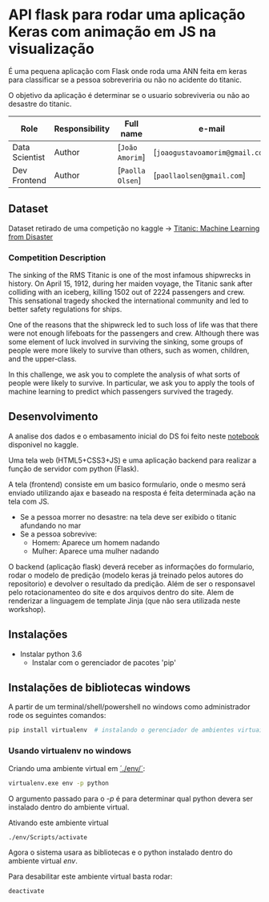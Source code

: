 # API flask para rodar uma aplicação Keras com animação em JS na visualização
É uma pequena aplicação  com Flask onde roda uma ANN feita em keras para classificar se a pessoa sobreveriria ou não no acidente do titanic. 

O objetivo da aplicação é determinar se o usuario sobreviveria ou não ao desastre do titanic.

| Role                 | Responsibility         | Full name                | e-mail       |
| -----                | ----------------       | -----------              | ---------    |
| Data Scientist       | Author                 | [`João Amorim`]          | [`joaogustavoamorim@gmail.com`] |
| Dev Frontend         | Author                 | [`Paolla Olsen`]         | [`paollaolsen@gmail.com`] |

## Dataset
Dataset retirado de uma competição no kaggle -> [Titanic: Machine Learning from Disaster](https://www.kaggle.com/c/titanic/overview)

### Competition Description

The sinking of the RMS Titanic is one of the most infamous shipwrecks in history.  On April 15, 1912, during her maiden voyage, the Titanic sank after colliding with an iceberg, killing 1502 out of 2224 passengers and crew. This sensational tragedy shocked the international community and led to better safety regulations for ships.

One of the reasons that the shipwreck led to such loss of life was that there were not enough lifeboats for the passengers and crew. Although there was some element of luck involved in surviving the sinking, some groups of people were more likely to survive than others, such as women, children, and the upper-class.

In this challenge, we ask you to complete the analysis of what sorts of people were likely to survive. In particular, we ask you to apply the tools of machine learning to predict which passengers survived the tragedy.

## Desenvolvimento 
A analise dos dados e o embasamento inicial do DS foi feito neste [notebook](https://www.kaggle.com/cstahl12/titanic-with-keras/notebook) disponivel no kaggle.


Uma tela web (HTML5+CSS3+JS) e uma aplicação backend para realizar a função de servidor com python (Flask).

A tela (frontend) consiste em um basico formulario, onde o mesmo será enviado utilizando ajax e baseado na resposta é feita determinada ação na tela com JS.
* Se a pessoa morrer no desastre: na tela deve ser exibido o titanic afundando no mar
* Se a pessoa sobrevive:
  * Homem: Aparece um homem nadando 
  * Mulher: Aparece uma mulher nadando


O backend  (aplicação flask) deverá receber as informações do formulario, rodar o modelo de predição (modelo keras já treinado pelos autores do repositorio) e devolver o resultado da predição. Além de ser o responsavel pelo rotacionamenteo do site e dos arquivos dentro do site. Alem de renderizar a linguagem de template Jinja (que não sera utilizada neste workshop).
 
## Instalações

* Instalar python 3.6
  * Instalar com o gerenciador de pacotes 'pip'

## Instalações de bibliotecas windows

A partir de um terminal/shell/powershell no windows como administrador rode os seguintes comandos:

```bash
pip install virtualenv  # instalando o gerenciador de ambientes virtuais do python

```


### Usando virtualenv no windows

Criando uma ambiente virtual em [´./env/´](./env/):

```bash
virtualenv.exe env -p python
```

O argumento passado para o *-p* é para determinar qual python devera ser instalado dentro do ambiente virtual.

Ativando este ambiente virtual
```bash
./env/Scripts/activate
```

Agora o sistema usara as bibliotecas e o python instalado dentro do ambiente virtual *env*.

Para desabilitar este ambiente virtual basta rodar:
```bash
deactivate
```
